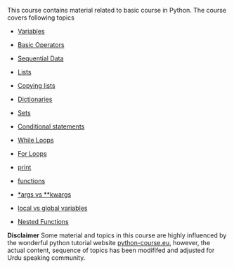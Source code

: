 This course contains material related to basic course in Python. The course covers following topics

* [Variables](https://github.com/AtrCheema/python-courses/blob/master/basics/variables.ipynb)

* [Basic Operators](https://github.com/AtrCheema/python-courses/blob/master/basics/basic_operators.ipynb)

* [Sequential Data](https://github.com/AtrCheema/python-courses/blob/master/basics/sequential_data.ipynb)

* [Lists](https://github.com/AtrCheema/python-courses/blob/master/basics/variables.ipynb)

* [Copying lists](https://github.com/AtrCheema/python-courses/blob/master/basics/copying_lists.ipynb)

* [Dictionaries](https://github.com/AtrCheema/python-courses/blob/master/basics/dictionaries.ipynb)

* [Sets](https://github.com/AtrCheema/python-courses/blob/master/basics/sets.ipynb)

* [Conditional statements](https://github.com/AtrCheema/python-courses/blob/master/basics/conditional_statement.ipynb)

* [While Loops](https://github.com/AtrCheema/python-courses/blob/master/basics/while_loops.ipynb)

* [For Loops](https://github.com/AtrCheema/python-courses/blob/master/basics/for_loops.ipynb)

* [print](https://github.com/AtrCheema/python-courses/blob/master/basics/print_function.ipynb)

* [functions](https://github.com/AtrCheema/python-courses/blob/master/basics/functions.ipynb)

* [*args vs **kwargs](https://github.com/AtrCheema/python-courses/blob/master/basics/args_and_kwargs.ipynb)

* [local vs global variables](https://github.com/AtrCheema/python-courses/blob/master/basics/global_vs_local.ipynb)

* [Nested Functions](https://github.com/AtrCheema/python-courses/blob/master/basics/nested_functions.ipynb)

**Disclaimer** Some material and topics in this course are highly influenced by the wonderful python tutorial website [python-course.eu](https://www.python-course.eu/), however, the actual content, sequence of topics has been modififed and adjusted for Urdu speaking community.
